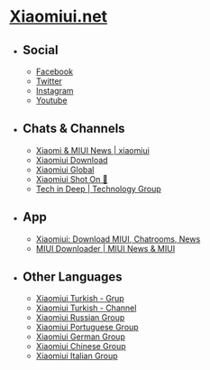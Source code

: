 
# [Xiaomiui.net](https://xiaomiui.net/)
- Social
  - 
  - [Facebook](https://www.facebook.com/xiaomiuiglobal)
  - [Twitter](https://twitter.com/xiaomiui)
  - [Instagram](https://www.instagram.com/xiaomiui.official/)
  - [Youtube](https://www.youtube.com/xiaomiui)
  
 
- Chats & Channels
  -
  - [Xiaomi & MIUI News | xiaomiui](https://t.me/xiaomiui)
  - [Xiaomiui Download](https://t.me/miui_download)
  - [Xiaomiui Global](https://t.me/xiaomiuigroup)
  - [Xiaomiui Shot On 📸](https://t.me/xiaomiuishoton)
  - [Tech in Deep | Technology Group](https://t.me/techindeepgroup)
  
- App
  -
  - [Xiaomiui: Download MIUI, Chatrooms, News](https://play.google.com/store/apps/details?id=com.xiaomiui)
  - [MIUI Downloader | MIUI News & MIUI](https://play.google.com/store/apps/details?id=com.xiaomiui.downloader)
  
  
- Other Languages
  -
  - [Xiaomiui Turkish - Grup](https://t.me/xiaomigruptr)
  - [Xiaomiui Turkish - Channel](https://t.me/xiaomiuiturkce)
  - [Xiaomiui Russian Group](https://t.me/xiaomiuirussiangroup)
  - [Xiaomiui Portuguese Group](https://t.me/xiaomiuiportu)
  - [Xiaomiui German Group](https://t.me/xiaomiuidegruppe)
  - [Xiaomiui Chinese Group](https://t.me/xiaomigrupcn)
  - [Xiaomiui Italian Group](https://t.me/xiaomiuiita)
